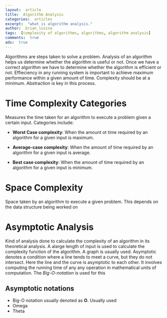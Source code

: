 ```yaml
---
layout:  article
title:  Algorithm Analysis
categories:  articles
excerpt:  "what is algorithm analysis."
author:  brian_lusina
tags:  [complexity of algorithms, algorithms, algorithm analysis]
comments:  true
ads:  true
---
```


Algorithms are steps taken to solve a problem. Analysis of an algorithm helps us determine whether the algorithm is useful or not. Once we have a correct algorithm we have to determine whether the algorithm is efficient or not. Effieciency in any running system is important to achieve maximum performance within a given amount of time. Complexity should be at a minimum. Abstraction is key in this process.

# Time Complexity Categories

Measures the time taken for an algorithm to execute a problem given a certain input. Categories include:

+ **Worst Case complexity**: When the amount ot time required by an algorithm for a given input is maximum.

+ **Average-case complexity**: When the amount of time required by an algorithm for a given input is average.

+ **Best case complexity**: When the amount of time required by an algorithm for a given input is minimum.


# Space Complexity

Space taken by an algorithm to execute a given problem. This depends on the data structure being worked on


# Asymptotic Analysis

Kind of analysis done to calculate the complexity of an algorithm in its theoretical analysis. A alarge length of input is used to calculate the complexity function of the algorithm. A graph is usually used.
Asymptotic denotes a condition where a line tends to meet a curve, but they do not intersect. Here the line and the curve is asymptotic to each other. It involves computing the running time of any any operation in mathematical units of computation.
The *Big-O-notation* is used for this

## Asymptotic notations

+ Big-O notation usually denoted as **O**. Usually used
+ Omega
+ Theta

